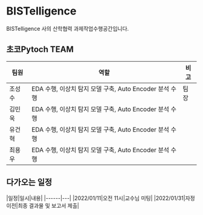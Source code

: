# BISTelligence
BISTelligence 사의 산학협력 과제작업수행공간입니다.

## 초코Pytoch TEAM

|팀원|역할|비고|
|------|---|---|
|조성수|EDA 수행, 이상치 탐지 모델 구축, Auto Encoder 분석 수행|팀장|
|김민욱|EDA 수행, 이상치 탐지 모델 구축, Auto Encoder 분석 수행||
|유건혁|EDA 수행, 이상치 탐지 모델 구축, Auto Encoder 분석 수행||
|최용우|EDA 수행, 이상치 탐지 모델 구축, Auto Encoder 분석 수행||


## 다가오는 일정

|일정|일시|내용|
|------|---|
|2022/01/11|오전 11시|교수님 미팅|
|2022/01/31|자정 이전|최종 결과물 및 보고서 제출|

